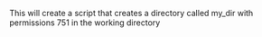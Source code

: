 This will create a script that creates a directory called my_dir with permissions 751 in the working directory
